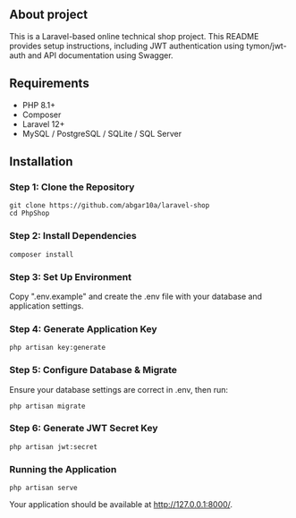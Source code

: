 ## About project

This is a Laravel-based online technical shop project. This README provides setup instructions, including JWT authentication using tymon/jwt-auth and API documentation using Swagger.

## Requirements

- PHP 8.1+
- Composer
- Laravel 12+
- MySQL / PostgreSQL / SQLite / SQL Server

## Installation

### Step 1: Clone the Repository

```
git clone https://github.com/abgar10a/laravel-shop
cd PhpShop
```

### Step 2: Install Dependencies

```
composer install
```

### Step 3: Set Up Environment

Copy ".env.example" and create the .env file with your database and application settings.

### Step 4: Generate Application Key

```
php artisan key:generate
```

### Step 5: Configure Database & Migrate

Ensure your database settings are correct in .env, then run:

```
php artisan migrate
```

### Step 6: Generate JWT Secret Key

```
php artisan jwt:secret
```

### Running the Application

```
php artisan serve
```

Your application should be available at http://127.0.0.1:8000/.
